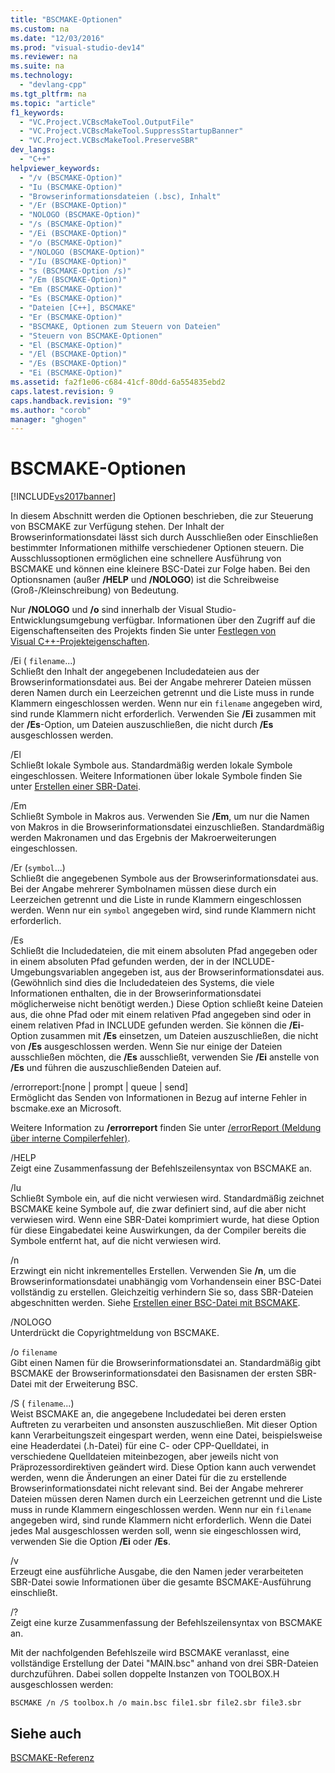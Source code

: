 ```yaml
---
title: "BSCMAKE-Optionen"
ms.custom: na
ms.date: "12/03/2016"
ms.prod: "visual-studio-dev14"
ms.reviewer: na
ms.suite: na
ms.technology: 
  - "devlang-cpp"
ms.tgt_pltfrm: na
ms.topic: "article"
f1_keywords: 
  - "VC.Project.VCBscMakeTool.OutputFile"
  - "VC.Project.VCBscMakeTool.SuppressStartupBanner"
  - "VC.Project.VCBscMakeTool.PreserveSBR"
dev_langs: 
  - "C++"
helpviewer_keywords: 
  - "/v (BSCMAKE-Option)"
  - "Iu (BSCMAKE-Option)"
  - "Browserinformationsdateien (.bsc), Inhalt"
  - "/Er (BSCMAKE-Option)"
  - "NOLOGO (BSCMAKE-Option)"
  - "/s (BSCMAKE-Option)"
  - "/Ei (BSCMAKE-Option)"
  - "/o (BSCMAKE-Option)"
  - "/NOLOGO (BSCMAKE-Option)"
  - "/Iu (BSCMAKE-Option)"
  - "s (BSCMAKE-Option /s)"
  - "/Em (BSCMAKE-Option)"
  - "Em (BSCMAKE-Option)"
  - "Es (BSCMAKE-Option)"
  - "Dateien [C++], BSCMAKE"
  - "Er (BSCMAKE-Option)"
  - "BSCMAKE, Optionen zum Steuern von Dateien"
  - "Steuern von BSCMAKE-Optionen"
  - "El (BSCMAKE-Option)"
  - "/El (BSCMAKE-Option)"
  - "/Es (BSCMAKE-Option)"
  - "Ei (BSCMAKE-Option)"
ms.assetid: fa2f1e06-c684-41cf-80dd-6a554835ebd2
caps.latest.revision: 9
caps.handback.revision: "9"
ms.author: "corob"
manager: "ghogen"
---
```

# BSCMAKE-Optionen
[!INCLUDE[vs2017banner](../../assembler/inline/includes/vs2017banner.md)]

In diesem Abschnitt werden die Optionen beschrieben, die zur Steuerung von BSCMAKE zur Verfügung stehen.  Der Inhalt der Browserinformationsdatei lässt sich durch Ausschließen oder Einschließen bestimmter Informationen mithilfe verschiedener Optionen steuern.  Die Ausschlussoptionen ermöglichen eine schnellere Ausführung von BSCMAKE und können eine kleinere BSC\-Datei zur Folge haben.  Bei den Optionsnamen \(außer **\/HELP** und **\/NOLOGO**\) ist die Schreibweise \(Groß\-\/Kleinschreibung\) von Bedeutung.  
  
 Nur **\/NOLOGO** und **\/o** sind innerhalb der Visual Studio\-Entwicklungsumgebung verfügbar.  Informationen über den Zugriff auf die Eigenschaftenseiten des Projekts finden Sie unter [Festlegen von Visual C\+\+\-Projekteigenschaften](../../ide/working-with-project-properties.md).  
  
 \/Ei \( `filename`...\)  
 Schließt den Inhalt der angegebenen Includedateien aus der Browserinformationsdatei aus.  Bei der Angabe mehrerer Dateien müssen deren Namen durch ein Leerzeichen getrennt und die Liste muss in runde Klammern eingeschlossen werden.  Wenn nur ein `filename` angegeben wird, sind runde Klammern nicht erforderlich.  Verwenden Sie **\/Ei** zusammen mit der **\/Es**\-Option, um Dateien auszuschließen, die nicht durch **\/Es** ausgeschlossen werden.  
  
 \/El  
 Schließt lokale Symbole aus.  Standardmäßig werden lokale Symbole eingeschlossen.  Weitere Informationen über lokale Symbole finden Sie unter [Erstellen einer SBR\-Datei](../../build/reference/creating-an-dot-sbr-file.md).  
  
 \/Em  
 Schließt Symbole in Makros aus.  Verwenden Sie **\/Em**, um nur die Namen von Makros in die Browserinformationsdatei einzuschließen.  Standardmäßig werden Makronamen und das Ergebnis der Makroerweiterungen eingeschlossen.  
  
 \/Er \(`symbol`...\)  
 Schließt die angegebenen Symbole aus der Browserinformationsdatei aus.  Bei der Angabe mehrerer Symbolnamen müssen diese durch ein Leerzeichen getrennt und die Liste in runde Klammern eingeschlossen werden.  Wenn nur ein `symbol` angegeben wird, sind runde Klammern nicht erforderlich.  
  
 \/Es  
 Schließt die Includedateien, die mit einem absoluten Pfad angegeben oder in einem absoluten Pfad gefunden werden, der in der INCLUDE\-Umgebungsvariablen angegeben ist, aus der Browserinformationsdatei aus. \(Gewöhnlich sind dies die Includedateien des Systems, die viele Informationen enthalten, die in der Browserinformationsdatei möglicherweise nicht benötigt werden.\) Diese Option schließt keine Dateien aus, die ohne Pfad oder mit einem relativen Pfad angegeben sind oder in einem relativen Pfad in INCLUDE gefunden werden.  Sie können die **\/Ei**\-Option zusammen mit **\/Es** einsetzen, um Dateien auszuschließen, die nicht von **\/Es** ausgeschlossen werden.  Wenn Sie nur einige der Dateien ausschließen möchten, die **\/Es** ausschließt, verwenden Sie **\/Ei** anstelle von **\/Es** und führen die auszuschließenden Dateien auf.  
  
 \/errorreport:\[none &#124; prompt &#124; queue &#124; send\]  
 Ermöglicht das Senden von Informationen in Bezug auf interne Fehler in bscmake.exe an Microsoft.  
  
 Weitere Information zu **\/errorreport** finden Sie unter [\/errorReport \(Meldung über interne Compilerfehler\)](../../build/reference/errorreport-report-internal-compiler-errors.md).  
  
 \/HELP  
 Zeigt eine Zusammenfassung der Befehlszeilensyntax von BSCMAKE an.  
  
 \/Iu  
 Schließt Symbole ein, auf die nicht verwiesen wird.  Standardmäßig zeichnet BSCMAKE keine Symbole auf, die zwar definiert sind, auf die aber nicht verwiesen wird.  Wenn eine SBR\-Datei komprimiert wurde, hat diese Option für diese Eingabedatei keine Auswirkungen, da der Compiler bereits die Symbole entfernt hat, auf die nicht verwiesen wird.  
  
 \/n  
 Erzwingt ein nicht inkrementelles Erstellen.  Verwenden Sie **\/n**, um die Browserinformationsdatei unabhängig vom Vorhandensein einer BSC\-Datei vollständig zu erstellen. Gleichzeitig verhindern Sie so, dass SBR\-Dateien abgeschnitten werden.  Siehe [Erstellen einer BSC\-Datei mit BSCMAKE](../../build/reference/how-bscmake-builds-a-dot-bsc-file.md).  
  
 \/NOLOGO  
 Unterdrückt die Copyrightmeldung von BSCMAKE.  
  
 \/o `filename`  
 Gibt einen Namen für die Browserinformationsdatei an.  Standardmäßig gibt BSCMAKE der Browserinformationsdatei den Basisnamen der ersten SBR\-Datei mit der Erweiterung BSC.  
  
 \/S \( `filename`...\)  
 Weist BSCMAKE an, die angegebene Includedatei bei deren ersten Auftreten zu verarbeiten und ansonsten auszuschließen.  Mit dieser Option kann Verarbeitungszeit eingespart werden, wenn eine Datei, beispielsweise eine Headerdatei \(.h\-Datei\) für eine C\- oder CPP\-Quelldatei, in verschiedene Quelldateien miteinbezogen, aber jeweils nicht von Präprozessordirektiven geändert wird.  Diese Option kann auch verwendet werden, wenn die Änderungen an einer Datei für die zu erstellende Browserinformationsdatei nicht relevant sind.  Bei der Angabe mehrerer Dateien müssen deren Namen durch ein Leerzeichen getrennt und die Liste muss in runde Klammern eingeschlossen werden.  Wenn nur ein `filename` angegeben wird, sind runde Klammern nicht erforderlich.  Wenn die Datei jedes Mal ausgeschlossen werden soll, wenn sie eingeschlossen wird, verwenden Sie die Option **\/Ei** oder **\/Es**.  
  
 \/v  
 Erzeugt eine ausführliche Ausgabe, die den Namen jeder verarbeiteten SBR\-Datei sowie Informationen über die gesamte BSCMAKE\-Ausführung einschließt.  
  
 \/?  
 Zeigt eine kurze Zusammenfassung der Befehlszeilensyntax von BSCMAKE an.  
  
 Mit der nachfolgenden Befehlszeile wird BSCMAKE veranlasst, eine vollständige Erstellung der Datei "MAIN.bsc" anhand von drei SBR\-Dateien durchzuführen.  Dabei sollen doppelte Instanzen von TOOLBOX.H ausgeschlossen werden:  
  
```  
BSCMAKE /n /S toolbox.h /o main.bsc file1.sbr file2.sbr file3.sbr  
```  
  
## Siehe auch  
 [BSCMAKE\-Referenz](../../build/reference/bscmake-reference.md)